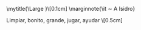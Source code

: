 \mytitle{\Large }\\[0.1cm]
\marginnote{\it $\sim$ A Isidro}

Limpiar, bonito, grande, jugar, ayudar
\\[0.5cm]